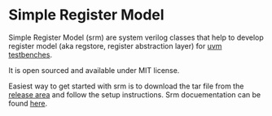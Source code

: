 # Simple Register Model
Simple Register Model (srm) are system verilog classes that help to develop register model (aka regstore, register abstraction layer) for [uvm testbenches](http://accellera.org/downloads/standards/uvm).  

It is open sourced and available under MIT license.

Easiest way to get started with srm is to download the tar file from the [release area](https://github.com/Juniper/simple_reg_model/releases) and follow the setup instructions. Srm docuementation can be found [here](https://github.com/Juniper/simple_reg_model/wiki).
